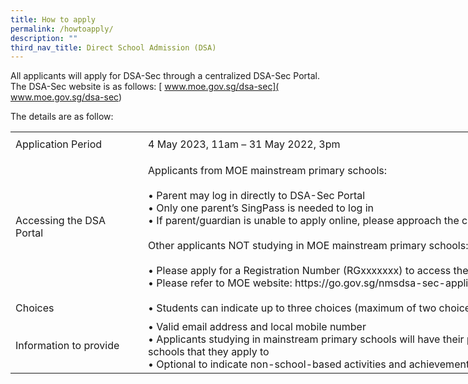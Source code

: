 ```yaml
---
title: How to apply
permalink: /howtoapply/
description: ""
third_nav_title: Direct School Admission (DSA)
---
```

All applicants will apply for DSA-Sec through a centralized DSA-Sec Portal. The DSA-Sec website is as follows: [ www.moe.gov.sg/dsa-sec]( www.moe.gov.sg/dsa-sec)

The details are as follow:

<table style="border-collapse:
 collapse;width:911pt" width="1214" cellspacing="0" cellpadding="0" border="0"><colgroup><col style="mso-width-source:userset;mso-width-alt:7314;width:150pt" width="200"> <col style="mso-width-source:userset;mso-width-alt:37083;
 width:761pt" width="1014"></colgroup><tbody><tr style="mso-height-source:userset;height:29.25pt" height="39"><td style="height:29.25pt;width:150pt" width="200" class="xl67" height="39">Application Period<span style="mso-spacerun:yes">&nbsp;</span></td><td style="border-left:none;width:761pt" width="1014" class="xl65">4 May 2023, 11am – 31 May 2022, 3pm<span style="mso-spacerun:yes">&nbsp;</span></td></tr><tr style="mso-height-source:userset;height:170.25pt" height="227"><td style="height:170.25pt;border-top:none" class="xl67" height="227">Accessing the DSA Portal<span style="mso-spacerun:yes">&nbsp;</span></td><td style="border-top:none;border-left:none;width:761pt" width="1014" class="xl66"><font class="font5">Applicants from MOE mainstream primary schools:</font><font class="font0"><br><br>• Parent may log in directly to DSA-Sec Portal<br>• Only one parent’s SingPass is needed to log in<br>• If parent/guardian is unable to apply online, please approach the child’s primary school for assistance.<br><br></font><font class="font5">Other applicants NOT studying in MOE mainstream primary schools:</font><font class="font0"><br><br>• Please apply for a Registration Number (RGxxxxxxx) to access the DSA-Sec Portal<br>• Please refer to MOE website: https://go.gov.sg/nmsdsa-sec-application</font></td></tr><tr style="mso-height-source:userset;height:24.75pt" height="33"><td style="height:24.75pt;border-top:none" class="xl67" height="33">Choices</td><td style="border-top:none;border-left:none" class="xl65">• Students can indicate up to three choices (maximum of two choices for the same school under two different talent areas)</td></tr><tr style="mso-height-source:userset;height:57.75pt" height="77"><td style="height:57.75pt;border-top:none" class="xl67" height="77">Information to provide<span style="mso-spacerun:yes">&nbsp;</span></td><td style="border-top:none;border-left:none;width:761pt" width="1014" class="xl66">• Valid email address and local mobile number<br>• Applicants studying in mainstream primary schools will have their primary school information shared directly with DSA-Sec schools that they apply to<br>• Optional to indicate non-school-based activities and achievements<span style="mso-spacerun:yes">&nbsp;</span></td></tr></tbody></table>